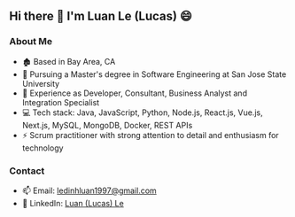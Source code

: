 ## Hi there 👋 I'm Luan Le (Lucas) 😄

### About Me
- 🏚️ Based in Bay Area, CA 
- 🌱 Pursuing a Master's degree in Software Engineering at San Jose State University
- 💼 Experience as Developer, Consultant, Business Analyst and Integration Specialist
- 💻 Tech stack: Java, JavaScript, Python, Node.js, React.js, Vue.js, Next.js, MySQL, MongoDB, Docker, REST APIs
- ⚡ Scrum practitioner with strong attention to detail and enthusiasm for technology

### Contact
- 📫 Email: ledinhluan1997@gmail.com
- 🔗 LinkedIn: [Luan (Lucas) Le](https://www.linkedin.com/in/luan-d-le)
